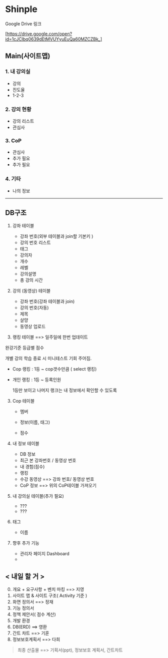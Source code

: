 # Shinple

Google Drive 링크

[https://drive.google.com/open?id=1cJClbq0639dEtMVUYyuEuQa60MZCZBk_]

## Main(사이트맵)

### 1. 내 강의실

- 강의
- 진도율
- 1-2-3

### 2. 강의 현황

- 강의 리스트
- 관심사

### 3. CoP

- 관심사
- 추가 필요
- 추가 필요

### 4. 기타

- 나의 정보

------

## DB구조 

1. 강좌 테이블 
   - 강좌 번호(외부 테이블과 join할 기본키 )
   - 강의 번호 리스트
   - 태그
   - 강의자
   - 개수
   - 레벨
   - 강의설명
   - 총 강의 시간

2. 강의 (동영상) 테이블
   - 강좌 번호(강좌 테이블과 join)
   - 강의 번호(자동)
   - 제목
   - 살먕
   - 동영상 업로드


3. 랭킹 테이블 ==> 일주일에 한번 업데이트

완강기준 등급별 점수

개별 강의 학습 종료 시 미니테스트 기회 주어짐.

- Cop 랭킹 : 1등 ~ cop갯수만큼 ( select 랭킹)

- 개인 랭킹 : 1등 ~ 등록인원

  1등만 보이고 나머지 랭크는 내 정보에서 확인할 수 있도록
  

3. Cop 테이블

   - 멤버

   - 정보(이름, 태그)

   - 점수

     

4. 내 정보 테이블
   - DB 정보
   - 최근 본 강좌번호 / 동영상 번호
   - 내 경험(점수)
   - 랭킹
   - 수강 동영상 ==> 강좌 번호/ 동영상 번호
   - CoP 정보 ==> 위의 CoP테이블 가져오기
   
5. 내 강의실 테이블(추가 필요)
   - ???
   - ???

5. 태그
   - 이름
   
6. 향후 추가 기능
   - 관리자 페이지 Dashboard
   - 





## < 내일 할 거 >

0. 개요 + 요구사항 + 벤치 마킹  ==> 지영
1. 사이트 맵 & 사이트 구조( Activity 기준 ) 
2. 화면 정의서  ==> 정재
3. 기능 정의서 
4. 정책 제안서( 점수 계산)
5. 개발 환경
6. DB(ERD) ==> 영환
7. 간트 차트 ==> 기훈
8. 정보보호계획서  ==> 다희



> 최종 산출물 ==> 기획서(ppt), 정보보호 계획서, 간트차트


